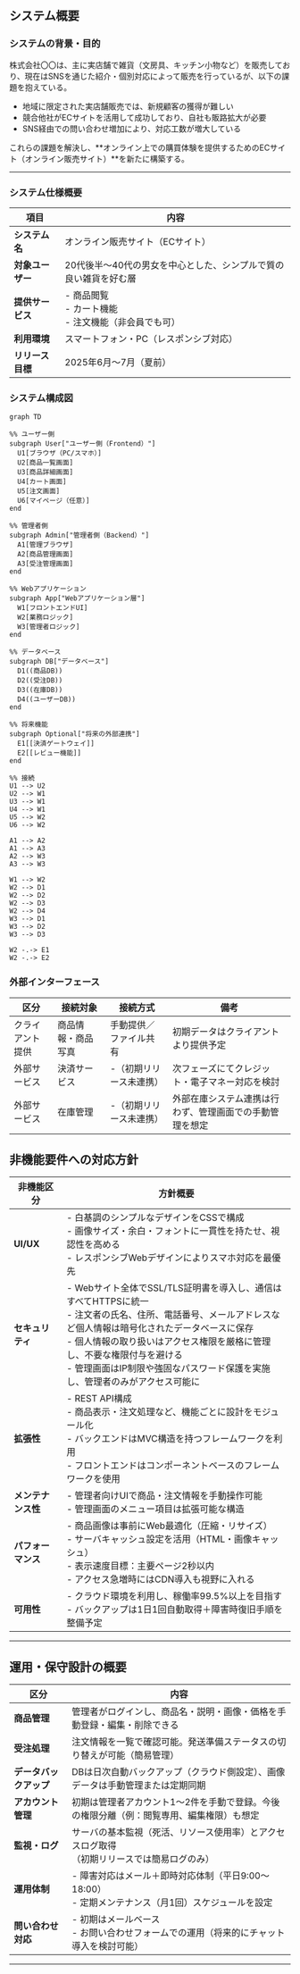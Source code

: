 ## システム概要

### システムの背景・目的
株式会社〇〇は、主に実店舗で雑貨（文房具、キッチン小物など）を販売しており、現在はSNSを通じた紹介・個別対応によって販売を行っているが、以下の課題を抱えている。

- 地域に限定された実店舗販売では、新規顧客の獲得が難しい
- 競合他社がECサイトを活用して成功しており、自社も販路拡大が必要
- SNS経由での問い合わせ増加により、対応工数が増大している

これらの課題を解決し、**オンライン上での購買体験を提供するためのECサイト（オンライン販売サイト）**を新たに構築する。

---


### システム仕様概要

| 項目             | 内容                                                                 |
|------------------|----------------------------------------------------------------------|
| **システム名**     | オンライン販売サイト（ECサイト）                                         |
| **対象ユーザー**   | 20代後半〜40代の男女を中心とした、シンプルで質の良い雑貨を好む層                   |
| **提供サービス**   | - 商品閲覧<br>- カート機能<br>- 注文機能（非会員でも可）                         |
| **利用環境**     | スマートフォン・PC（レスポンシブ対応）                                        |
| **リリース目標**   | 2025年6月〜7月（夏前）                                                   |

### システム構成図
```mermaid
graph TD

%% ユーザー側
subgraph User["ユーザー側（Frontend）"]
  U1[ブラウザ（PC/スマホ）]
  U2[商品一覧画面]
  U3[商品詳細画面]
  U4[カート画面]
  U5[注文画面]
  U6[マイページ（任意）]
end

%% 管理者側
subgraph Admin["管理者側（Backend）"]
  A1[管理ブラウザ]
  A2[商品管理画面]
  A3[受注管理画面]
end

%% Webアプリケーション
subgraph App["Webアプリケーション層"]
  W1[フロントエンドUI]
  W2[業務ロジック]
  W3[管理者ロジック]
end

%% データベース
subgraph DB["データベース"]
  D1((商品DB))
  D2((受注DB))
  D3((在庫DB))
  D4((ユーザーDB))
end

%% 将来機能
subgraph Optional["将来の外部連携"]
  E1[[決済ゲートウェイ]]
  E2[[レビュー機能]]
end

%% 接続
U1 --> U2
U2 --> W1
U3 --> W1
U4 --> W1
U5 --> W2
U6 --> W2

A1 --> A2
A1 --> A3
A2 --> W3
A3 --> W3

W1 --> W2
W2 --> D1
W2 --> D2
W2 --> D3
W2 --> D4
W3 --> D1
W3 --> D2
W3 --> D3

W2 -.-> E1
W2 -.-> E2

```

### 外部インターフェース

| 区分       | 接続対象             | 接続方式         | 備考                                           |
|------------|----------------------|------------------|------------------------------------------------|
| クライアント提供 | 商品情報・商品写真      | 手動提供／ファイル共有 | 初期データはクライアントより提供予定                    |
| 外部サービス   | 決済サービス            | -（初期リリース未連携） | 次フェーズにてクレジット・電子マネー対応を検討             |
| 外部サービス   | 在庫管理  | -（初期リリース未連携） | 外部在庫システム連携は行わず、管理画面での手動管理を想定     |



## 非機能要件への対応方針

| 非機能区分 | 方針概要 |
|------------|----------|
| **UI/UX** | - 白基調のシンプルなデザインをCSSで構成<br>- 画像サイズ・余白・フォントに一貫性を持たせ、視認性を高める<br>- レスポンシブWebデザインによりスマホ対応を最優先 |
| **セキュリティ** | - Webサイト全体でSSL/TLS証明書を導入し、通信はすべてHTTPSに統一<br>- 注文者の氏名、住所、電話番号、メールアドレスなど個人情報は暗号化されたデータベースに保存<br>- 個人情報の取り扱いはアクセス権限を厳格に管理し、不要な権限付与を避ける<br>- 管理画面はIP制限や強固なパスワード保護を実施し、管理者のみがアクセス可能に |
| **拡張性** | - REST API構成<br>- 商品表示・注文処理など、機能ごとに設計をモジュール化<br>- バックエンドはMVC構造を持つフレームワークを利用<br>- フロントエンドはコンポーネントベースのフレームワークを使用 
| **メンテナンス性** | - 管理者向けUIで商品・注文情報を手動操作可能<br>- 管理画面のメニュー項目は拡張可能な構造 |
| **パフォーマンス** | - 商品画像は事前にWeb最適化（圧縮・リサイズ）<br>- サーバキャッシュ設定を活用（HTML・画像キャッシュ）<br>- 表示速度目標：主要ページ2秒以内<br>- アクセス急増時にはCDN導入も視野に入れる |
| **可用性** | - クラウド環境を利用し、稼働率99.5%以上を目指す<br>- バックアップは1日1回自動取得＋障害時復旧手順を整備予定 |

---

## 運用・保守設計の概要

| 区分 | 内容 |
|------|------|
| **商品管理** | 管理者がログインし、商品名・説明・画像・価格を手動登録・編集・削除できる |
| **受注処理** | 注文情報を一覧で確認可能。発送準備ステータスの切り替えが可能（簡易管理） |
| **データバックアップ** | DBは日次自動バックアップ（クラウド側設定）、画像データは手動管理または定期同期 |
| **アカウント管理** | 初期は管理者アカウント1〜2件を手動で登録。今後の権限分離（例：閲覧専用、編集権限）も想定 |
| **監視・ログ** | サーバの基本監視（死活、リソース使用率）とアクセスログ取得<br>（初期リリースでは簡易ログのみ） |
| **運用体制** | - 障害対応はメール＋即時対応体制（平日9:00〜18:00）<br>- 定期メンテナンス（月1回）スケジュールを設定 |
| **問い合わせ対応** | - 初期はメールベース<br>- お問い合わせフォームでの運用（将来的にチャット導入を検討可能） |

---